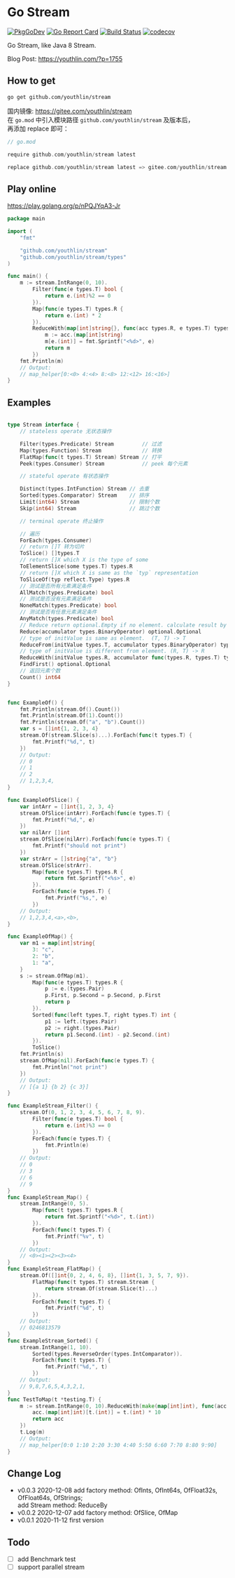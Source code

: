 # Go Stream

[![PkgGoDev](https://pkg.go.dev/badge/github.com/youthlin/stream)](https://pkg.go.dev/github.com/youthlin/stream)
[![Go Report Card](https://goreportcard.com/badge/github.com/youthlin/stream)](https://goreportcard.com/report/github.com/youthlin/stream)
[![Build Status](https://travis-ci.org/youthlin/stream.svg?branch=main)](https://travis-ci.org/youthlin/stream)
[![codecov](https://codecov.io/gh/youthlin/stream/branch/main/graph/badge.svg?token=1CqmLWbsYL)](https://codecov.io/gh/youthlin/stream)

Go Stream, like Java 8 Stream.

Blog Post: https://youthlin.com/?p=1755

## How to get

```shell script
go get github.com/youthlin/stream
```

国内镜像: https://gitee.com/youthlin/stream  
在 `go.mod` 中引入模块路径 `github.com/youthlin/stream` 及版本后，  
再添加 replace 即可：

```go
// go.mod

require github.com/youthlin/stream latest

replace github.com/youthlin/stream latest => gitee.com/youthlin/stream latest

```

## Play online

https://play.golang.org/p/nPQJYqA3-Jr

```go
package main

import (
	"fmt"

	"github.com/youthlin/stream"
	"github.com/youthlin/stream/types"
)

func main() {
	m := stream.IntRange(0, 10).
		Filter(func(e types.T) bool {
			return e.(int)%2 == 0
		}).
		Map(func(e types.T) types.R {
			return e.(int) * 2
		}).
		ReduceWith(map[int]string{}, func(acc types.R, e types.T) types.R {
			m := acc.(map[int]string)
			m[e.(int)] = fmt.Sprintf("<%d>", e)
			return m
		})
	fmt.Println(m)
	// Output:
	// map_helper[0:<0> 4:<4> 8:<8> 12:<12> 16:<16>]
}
```

## Examples

```go

type Stream interface {
	// stateless operate 无状态操作

	Filter(types.Predicate) Stream         // 过滤
	Map(types.Function) Stream             // 转换
	FlatMap(func(t types.T) Stream) Stream // 打平
	Peek(types.Consumer) Stream            // peek 每个元素

	// stateful operate 有状态操作

	Distinct(types.IntFunction) Stream // 去重
	Sorted(types.Comparator) Stream    // 排序
	Limit(int64) Stream                // 限制个数
	Skip(int64) Stream                 // 跳过个数

	// terminal operate 终止操作

	// 遍历
	ForEach(types.Consumer)
	// return []T 转为切片
	ToSlice() []types.T
	// return []X which X is the type of some
	ToElementSlice(some types.T) types.R
	// return []X which X is same as the `typ` representation
	ToSliceOf(typ reflect.Type) types.R
	// 测试是否所有元素满足条件
	AllMatch(types.Predicate) bool
	// 测试是否没有元素满足条件
	NoneMatch(types.Predicate) bool
	// 测试是否有任意元素满足条件
	AnyMatch(types.Predicate) bool
	// Reduce return optional.Empty if no element. calculate result by (T, T) -> T from first element
	Reduce(accumulator types.BinaryOperator) optional.Optional
	// type of initValue is same as element.  (T, T) -> T
	ReduceFrom(initValue types.T, accumulator types.BinaryOperator) types.T
	// type of initValue is different from element. (R, T) -> R
	ReduceWith(initValue types.R, accumulator func(types.R, types.T) types.R) types.R
	FindFirst() optional.Optional
	// 返回元素个数
	Count() int64
}


func ExampleOf() {
	fmt.Println(stream.Of().Count())
	fmt.Println(stream.Of(1).Count())
	fmt.Println(stream.Of("a", "b").Count())
	var s = []int{1, 2, 3, 4}
	stream.Of(stream.Slice(s)...).ForEach(func(t types.T) {
		fmt.Printf("%d,", t)
	})
	// Output:
	// 0
	// 1
	// 2
	// 1,2,3,4,
}

func ExampleOfSlice() {
	var intArr = []int{1, 2, 3, 4}
	stream.OfSlice(intArr).ForEach(func(e types.T) {
		fmt.Printf("%d,", e)
	})
	var nilArr []int
	stream.OfSlice(nilArr).ForEach(func(e types.T) {
		fmt.Printf("should not print")
	})
	var strArr = []string{"a", "b"}
	stream.OfSlice(strArr).
		Map(func(e types.T) types.R {
			return fmt.Sprintf("<%s>", e)
		}).
		ForEach(func(e types.T) {
			fmt.Printf("%s,", e)
		})
	// Output:
	// 1,2,3,4,<a>,<b>,
}

func ExampleOfMap() {
	var m1 = map[int]string{
		3: "c",
		2: "b",
		1: "a",
	}
	s := stream.OfMap(m1).
		Map(func(e types.T) types.R {
			p := e.(types.Pair)
			p.First, p.Second = p.Second, p.First
			return p
		}).
		Sorted(func(left types.T, right types.T) int {
			p1 := left.(types.Pair)
			p2 := right.(types.Pair)
			return p1.Second.(int) - p2.Second.(int)
		}).
		ToSlice()
	fmt.Println(s)
	stream.OfMap(nil).ForEach(func(e types.T) {
		fmt.Println("not print")
	})
	// Output:
	// [{a 1} {b 2} {c 3}]
}

func ExampleStream_Filter() {
	stream.Of(0, 1, 2, 3, 4, 5, 6, 7, 8, 9).
		Filter(func(e types.T) bool {
			return e.(int)%3 == 0
		}).
		ForEach(func(e types.T) {
			fmt.Println(e)
		})
	// Output:
	// 0
	// 3
	// 6
	// 9
}
func ExampleStream_Map() {
	stream.IntRange(0, 5).
		Map(func(t types.T) types.R {
			return fmt.Sprintf("<%d>", t.(int))
		}).
		ForEach(func(t types.T) {
			fmt.Printf("%v", t)
		})
	// Output:
	// <0><1><2><3><4>
}
func ExampleStream_FlatMap() {
	stream.Of([]int{0, 2, 4, 6, 8}, []int{1, 3, 5, 7, 9}).
		FlatMap(func(t types.T) stream.Stream {
			return stream.Of(stream.Slice(t)...)
		}).
		ForEach(func(t types.T) {
			fmt.Printf("%d", t)
		})
	// Output:
	// 0246813579
}
func ExampleStream_Sorted() {
	stream.IntRange(1, 10).
		Sorted(types.ReverseOrder(types.IntComparator)).
		ForEach(func(t types.T) {
			fmt.Printf("%d,", t)
		})
	// Output:
	// 9,8,7,6,5,4,3,2,1,
}
func TestToMap(t *testing.T) {
	m := stream.IntRange(0, 10).ReduceWith(make(map[int]int), func(acc types.R, t types.T) types.R {
		acc.(map[int]int)[t.(int)] = t.(int) * 10
		return acc
	})
	t.Log(m)
	// Output:
	// map_helper[0:0 1:10 2:20 3:30 4:40 5:50 6:60 7:70 8:80 9:90]
}

```

## Change Log

- v0.0.3 2020-12-08 add factory method: OfInts, OfInt64s, OfFloat32s, OfFloat64s, OfStrings;  
  add Stream method: ReduceBy
- v0.0.2 2020-12-07 add factory method: OfSlice, OfMap
- v0.0.1 2020-11-12 first version

## Todo

- [ ] add Benchmark test
- [ ] support parallel stream
